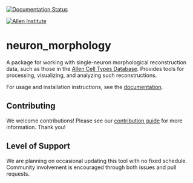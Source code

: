 [![Documentation Status](https://readthedocs.org/projects/neuron-morphology/badge/?version=latest)](https://neuron-morphology.readthedocs.io/en/latest/?badge=latest)

[![Allen Institute](https://circleci.com/gh/AllenInstitute/neuron_morphology.svg?style=svg)](https://app.circleci.com/pipelines/github/AllenInstitute/neuron_morphology)

neuron_morphology
=================

A package for working with single-neuron morphological reconstruction data, such as those in the [Allen Cell Types Database](https://celltypes.brain-map.org/). Provides tools for processing, visualizing, and analyzing such reconstructions.

For usage and installation instructions, see the [documentation](https://neuron-morphology.readthedocs.io/en/latest/).

Contributing
------------
We welcome contributions! Please see our [contribution guide](CONTRIBUTING.md) for more information. Thank you!

Level of Support
----------------
We are planning on occasional updating this tool with no fixed schedule. Community involvement is encouraged through both issues and pull requests.

